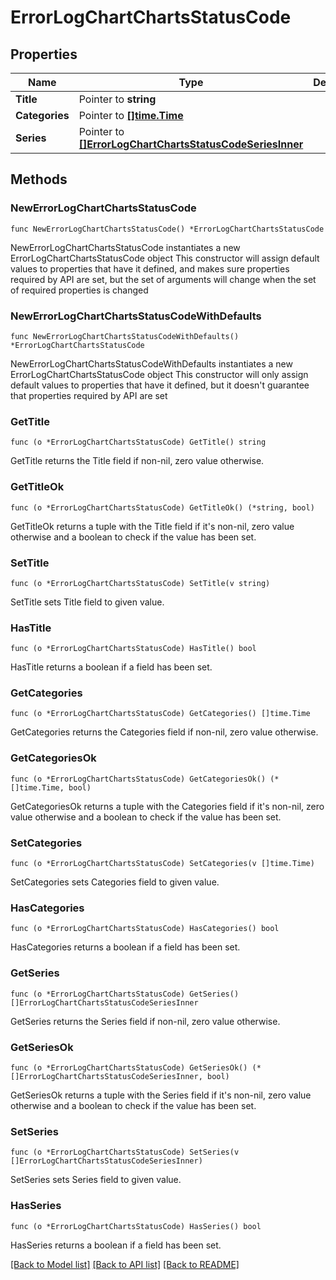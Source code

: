 # ErrorLogChartChartsStatusCode

## Properties

Name | Type | Description | Notes
------------ | ------------- | ------------- | -------------
**Title** | Pointer to **string** |  | [optional] 
**Categories** | Pointer to [**[]time.Time**](time.Time.md) |  | [optional] 
**Series** | Pointer to [**[]ErrorLogChartChartsStatusCodeSeriesInner**](ErrorLogChartChartsStatusCodeSeriesInner.md) |  | [optional] 

## Methods

### NewErrorLogChartChartsStatusCode

`func NewErrorLogChartChartsStatusCode() *ErrorLogChartChartsStatusCode`

NewErrorLogChartChartsStatusCode instantiates a new ErrorLogChartChartsStatusCode object
This constructor will assign default values to properties that have it defined,
and makes sure properties required by API are set, but the set of arguments
will change when the set of required properties is changed

### NewErrorLogChartChartsStatusCodeWithDefaults

`func NewErrorLogChartChartsStatusCodeWithDefaults() *ErrorLogChartChartsStatusCode`

NewErrorLogChartChartsStatusCodeWithDefaults instantiates a new ErrorLogChartChartsStatusCode object
This constructor will only assign default values to properties that have it defined,
but it doesn't guarantee that properties required by API are set

### GetTitle

`func (o *ErrorLogChartChartsStatusCode) GetTitle() string`

GetTitle returns the Title field if non-nil, zero value otherwise.

### GetTitleOk

`func (o *ErrorLogChartChartsStatusCode) GetTitleOk() (*string, bool)`

GetTitleOk returns a tuple with the Title field if it's non-nil, zero value otherwise
and a boolean to check if the value has been set.

### SetTitle

`func (o *ErrorLogChartChartsStatusCode) SetTitle(v string)`

SetTitle sets Title field to given value.

### HasTitle

`func (o *ErrorLogChartChartsStatusCode) HasTitle() bool`

HasTitle returns a boolean if a field has been set.

### GetCategories

`func (o *ErrorLogChartChartsStatusCode) GetCategories() []time.Time`

GetCategories returns the Categories field if non-nil, zero value otherwise.

### GetCategoriesOk

`func (o *ErrorLogChartChartsStatusCode) GetCategoriesOk() (*[]time.Time, bool)`

GetCategoriesOk returns a tuple with the Categories field if it's non-nil, zero value otherwise
and a boolean to check if the value has been set.

### SetCategories

`func (o *ErrorLogChartChartsStatusCode) SetCategories(v []time.Time)`

SetCategories sets Categories field to given value.

### HasCategories

`func (o *ErrorLogChartChartsStatusCode) HasCategories() bool`

HasCategories returns a boolean if a field has been set.

### GetSeries

`func (o *ErrorLogChartChartsStatusCode) GetSeries() []ErrorLogChartChartsStatusCodeSeriesInner`

GetSeries returns the Series field if non-nil, zero value otherwise.

### GetSeriesOk

`func (o *ErrorLogChartChartsStatusCode) GetSeriesOk() (*[]ErrorLogChartChartsStatusCodeSeriesInner, bool)`

GetSeriesOk returns a tuple with the Series field if it's non-nil, zero value otherwise
and a boolean to check if the value has been set.

### SetSeries

`func (o *ErrorLogChartChartsStatusCode) SetSeries(v []ErrorLogChartChartsStatusCodeSeriesInner)`

SetSeries sets Series field to given value.

### HasSeries

`func (o *ErrorLogChartChartsStatusCode) HasSeries() bool`

HasSeries returns a boolean if a field has been set.


[[Back to Model list]](../README.md#documentation-for-models) [[Back to API list]](../README.md#documentation-for-api-endpoints) [[Back to README]](../README.md)


